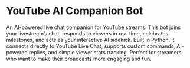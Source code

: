 # YouTube AI Companion Bot
An AI-powered live chat companion for YouTube streams. This bot joins your livestream’s chat, responds to viewers in real time, celebrates milestones, and acts as your interactive AI sidekick. Built in Python, it connects directly to YouTube Live Chat, supports custom commands, AI-powered replies, and simple viewer stats tracking. Perfect for streamers who want to make their broadcasts more engaging and fun.
